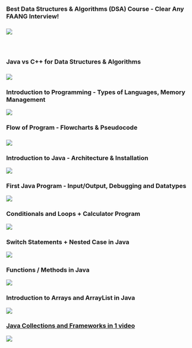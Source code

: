 <h3>Best Data Structures & Algorithms (DSA) Course - Clear Any FAANG Interview!<h3>
<a href="https://youtu.be/rZ41y93P2Qo?feature=shared"><img src="https://github.com/user-attachments/assets/ed7d96ac-0019-42d9-a080-78ad3175b0f0"/></a>
<br/>
<h3></h3>
<br/>
<h3>Java vs C++ for Data Structures & Algorithms<h3>
<a href="https://youtu.be/Nckx9qMy_kw?feature=shared"><img src="https://github.com/user-attachments/assets/bb3af1b6-40a7-4ab7-8e87-4c50349229e3"/></a>
<br/>
<h3>Introduction to Programming - Types of Languages, Memory Management</h3>
<a href=""><img src="https://github.com/user-attachments/assets/d138ab6d-8113-4dcf-9580-3d646aa8c150"/></a>
<br/>

<h3>Flow of Program - Flowcharts & Pseudocode<h3>
<a href="https://youtu.be/rZ41y93P2Qo?feature=shared"><img src="https://github.com/user-attachments/assets/4a95bcd9-b50e-46bd-ab25-c1264d9f3bce"/></a>
<br/>

<h3>Introduction to Java - Architecture & Installation</h3>
<a href="https://youtu.be/4EP8YzcN0hQ?feature=shared"><img src="https://github.com/user-attachments/assets/f38531d7-b11c-4141-ad76-ee2f6191c9e1"/></a>
<br/>

<h3>First Java Program - Input/Output, Debugging and Datatypes</h3>
<a href="https://youtu.be/TAtrPoaJ7gc?feature=shared"><img src="https://github.com/user-attachments/assets/09e73550-3135-42fb-86bd-2f11f7101ef9"/></a>
<br/>

<h3>Conditionals and Loops + Calculator Program</h3>
<a href="https://youtu.be/ldYLYRNaucM?feature=shared"><img src="https://github.com/user-attachments/assets/08fc77f1-4856-45d6-ba54-91f694f2b0bc"/></a>
<br/>

<h3>Switch Statements + Nested Case in Java</h3>
<a  href="https://youtu.be/mA23x39DjbI?feature=shared"><img src="https://github.com/user-attachments/assets/6df98f83-71d3-4b94-9d67-b0f92dc80734"/></a>
<br/>

<h3>Functions / Methods in Java</h3>
<a href="https://youtu.be/vvanI8NRlSI?feature=shared"><img src="https://github.com/user-attachments/assets/f553a64f-9157-43ea-bcc4-da0d150ef12d"/></a>
<br/>

<h3>Introduction to Arrays and ArrayList in Java</h3>
<a href="https://youtu.be/n60Dn0UsbEk?feature=shared"><img src="https://github.com/user-attachments/assets/78bdcf63-129c-4d8d-8028-4c84f9e257bb"</a>
<br/>

<h3>Java Collections and Frameworks in 1 video</h3>
<a href="https://youtu.be/rzA7UJ-hQn4?si=uZPZuz-IVlhBvODG"><img src="https://github.com/user-attachments/assets/ebe3142f-8db3-411d-9b97-565157bb8953"/></a>

